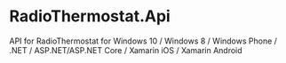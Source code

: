 # RadioThermostat.Api
API for RadioThermostat for Windows 10 / Windows 8 / Windows Phone / .NET / ASP.NET/ASP.NET Core / Xamarin iOS / Xamarin Android
